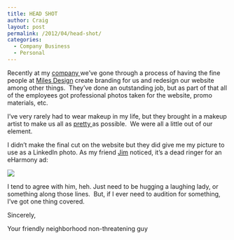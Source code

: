 ```yaml
---
title: HEAD SHOT
author: Craig
layout: post
permalink: /2012/04/head-shot/
categories:
  - Company Business
  - Personal
---
```

Recently at my [company ][1]we’ve gone through a process of having the fine people at [Miles Design][2] create branding for us and redesign our website among other things.  They’ve done an outstanding job, but as part of that all of the employees got professional photos taken for the website, promo materials, etc.

 [1]: http://smarterremarketer.com
 [2]: http://www.milesdesign.com/

I’ve very rarely had to wear makeup in my life, but they brought in a makeup artist to make us all as [pretty ][3]as possible.  We were all a little out of our element.

 [3]: http://www.youtube.com/watch?v=G8EcBQzkPrs

I didn’t make the final cut on the website but they did give me my picture to use as a LinkedIn photo. As my friend [Jim][4] noticed, it’s a dead ringer for an eHarmony ad:

 [4]: https://twitter.com/#!/jim_brown

![][6] 

I tend to agree with him, heh. Just need to be hugging a laughing lady, or something along those lines.  But, if I ever need to audition for something, I’ve got one thing covered.

 [6]: /images/smarter-headshot.jpg

Sincerely,

Your friendly neighborhood non-threatening guy